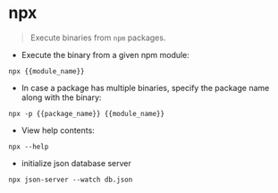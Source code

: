 # npx

> Execute binaries from `npm` packages.

- Execute the binary from a given npm module:

`npx {{module_name}}`

- In case a package has multiple binaries, specify the package name along with the binary:

`npx -p {{package_name}} {{module_name}}`

- View help contents:

`npx --help`

- initialize json database server

`npx json-server --watch db.json`


